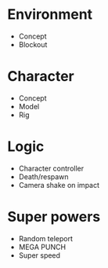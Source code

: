 # Environment
 - Concept
 - Blockout

# Character
 - Concept
 - Model
 - Rig

# Logic
 - Character controller
 - Death/respawn
 - Camera shake on impact

# Super powers
 - Random teleport
 - MEGA PUNCH
 - Super speed

